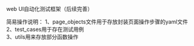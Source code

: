 web UI自动化测试框架（后续完善）

简易操作说明： 
1、page_objects文件用于存放封装页面操作步骤的yaml文件   
2、test_cases用于存在测试用例   
3、utils用来存放部分函数操作  